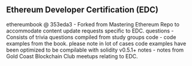 ## Ethereum Developer Certification (EDC)

ethereumbook @ 353eda3 - Forked from Mastering Ethereum Repo to accommodate content update requests specific to EDC.
questions - Consists of trivia questions compiled from study groups
code - code examples from the book. please note in lot of cases code examples have been optimized to be compilable with solidity v0.5.1+
notes - notes from Gold Coast Blockchain Club meetups relating to EDC.

